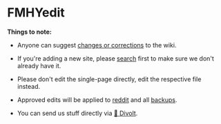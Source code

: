 # FMHYedit

**Things to note:**

* Anyone can suggest [changes or corrections](https://rentry.co/FMHYedit) to the wiki.

* If you're adding a new site, please [search](https://redd.it/105xraz) first to make sure we don't already have it.

* Please don't edit the single-page directly, edit the respective file instead.

* Approved edits will be applied to [reddit](https://www.reddit.com/r/FREEMEDIAHECKYEAH/wiki) and all [backups](https://www.reddit.com/r/FREEMEDIAHECKYEAH/wiki/backups).

* You can send us stuff directly via [💬 Divolt](https://redd.it/uto5vw).
